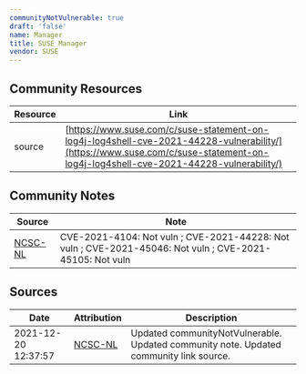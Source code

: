 ```yaml
---
communityNotVulnerable: true
draft: 'false'
name: Manager
title: SUSE Manager
vendor: SUSE
---
```



## Community Resources
| Resource | Link |
| --- | --- |
| source | [https://www.suse.com/c/suse-statement-on-log4j-log4shell-cve-2021-44228-vulnerability/](https://www.suse.com/c/suse-statement-on-log4j-log4shell-cve-2021-44228-vulnerability/) |

## Community Notes
| Source | Note |
| --- | --- |
| [NCSC-NL](https://github.com/NCSC-NL/log4shell/blob/main/software/README.md) | CVE-2021-4104: Not vuln ; CVE-2021-44228: Not vuln ; CVE-2021-45046: Not vuln ; CVE-2021-45105: Not vuln </ul> |

## Sources
| Date | Attribution | Description |
| --- | --- | --- |
| 2021-12-20 12:37:57 | [NCSC-NL](https://github.com/NCSC-NL/log4shell/blob/main/software/README.md) | Updated communityNotVulnerable. Updated community note. Updated community link source.  |
